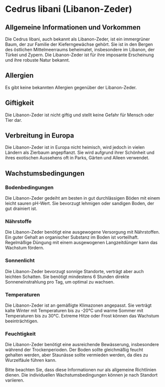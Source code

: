 # Cedrus libani (Libanon-Zeder)

## Allgemeine Informationen und Vorkommen
Die Cedrus libani, auch bekannt als Libanon-Zeder, ist ein immergrüner Baum, der zur Familie der Kieferngewächse gehört. Sie ist in den Bergen des östlichen Mittelmeerraums beheimatet, insbesondere im Libanon, der Türkei und Zypern. Die Libanon-Zeder ist für ihre imposante Erscheinung und ihre robuste Natur bekannt.

## Allergien
Es gibt keine bekannten Allergien gegenüber der Libanon-Zeder.

## Giftigkeit
Die Libanon-Zeder ist nicht giftig und stellt keine Gefahr für Mensch oder Tier dar.

## Verbreitung in Europa
Die Libanon-Zeder ist in Europa nicht heimisch, wird jedoch in vielen Ländern als Zierbaum angepflanzt. Sie wird aufgrund ihrer Schönheit und ihres exotischen Aussehens oft in Parks, Gärten und Alleen verwendet.

## Wachstumsbedingungen

### Bodenbedingungen
Die Libanon-Zeder gedeiht am besten in gut durchlässigen Böden mit einem leicht sauren pH-Wert. Sie bevorzugt lehmigen oder sandigen Boden, der gut drainiert ist.

### Nährstoffe
Die Libanon-Zeder benötigt eine ausgewogene Versorgung mit Nährstoffen. Ein guter Gehalt an organischer Substanz im Boden ist vorteilhaft. Regelmäßige Düngung mit einem ausgewogenen Langzeitdünger kann das Wachstum fördern.

### Sonnenlicht
Die Libanon-Zeder bevorzugt sonnige Standorte, verträgt aber auch leichten Schatten. Sie benötigt mindestens 6 Stunden direkte Sonneneinstrahlung pro Tag, um optimal zu wachsen.

### Temperaturen
Die Libanon-Zeder ist an gemäßigte Klimazonen angepasst. Sie verträgt kalte Winter mit Temperaturen bis zu -20°C und warme Sommer mit Temperaturen bis zu 30°C. Extreme Hitze oder Frost können das Wachstum beeinträchtigen.

### Feuchtigkeit
Die Libanon-Zeder benötigt eine ausreichende Bewässerung, insbesondere während der Trockenperioden. Der Boden sollte gleichmäßig feucht gehalten werden, aber Staunässe sollte vermieden werden, da dies zu Wurzelfäule führen kann.

Bitte beachten Sie, dass diese Informationen nur als allgemeine Richtlinien dienen. Die individuellen Wachstumsbedingungen können je nach Standort variieren.
